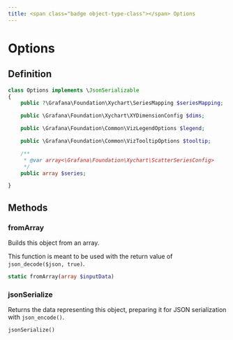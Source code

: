 ```yaml
---
title: <span class="badge object-type-class"></span> Options
---
```

# <span class="badge object-type-class"></span> Options

## Definition

```php
class Options implements \JsonSerializable
{
    public ?\Grafana\Foundation\Xychart\SeriesMapping $seriesMapping;

    public \Grafana\Foundation\Xychart\XYDimensionConfig $dims;

    public \Grafana\Foundation\Common\VizLegendOptions $legend;

    public \Grafana\Foundation\Common\VizTooltipOptions $tooltip;

    /**
     * @var array<\Grafana\Foundation\Xychart\ScatterSeriesConfig>
     */
    public array $series;

}
```
## Methods

### <span class="badge object-method"></span> fromArray

Builds this object from an array.

This function is meant to be used with the return value of `json_decode($json, true)`.

```php
static fromArray(array $inputData)
```

### <span class="badge object-method"></span> jsonSerialize

Returns the data representing this object, preparing it for JSON serialization with `json_encode()`.

```php
jsonSerialize()
```

